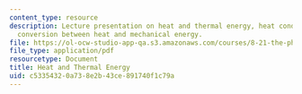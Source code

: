 ```yaml
---
content_type: resource
description: Lecture presentation on heat and thermal energy, heat conduction, and
  conversion between heat and mechanical energy.
file: https://ol-ocw-studio-app-qa.s3.amazonaws.com/courses/8-21-the-physics-of-energy-fall-2009/c53354320a738e2b43ce891740f1c79a_MIT8_21s09_lec04.pdf
file_type: application/pdf
resourcetype: Document
title: Heat and Thermal Energy
uid: c5335432-0a73-8e2b-43ce-891740f1c79a
---
```

